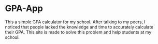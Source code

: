# GPA-App
This a simple GPA calculator for my school. After talking to my peers, I noticed that people lacked the knowledge and time to accurately calculate their GPA. This site is made to solve this problem and help students at my school.
